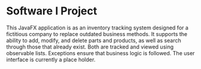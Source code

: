 # Software I Project
This JavaFX application is as an inventory tracking system designed for a fictitious company to replace outdated business
methods. It supports the ability to add, modify, and delete parts and products, as well as search through those that already exist.
Both are tracked and viewed using observable lists. Exceptions ensure that business logic is followed. The user interface is currently a
place holder. 

